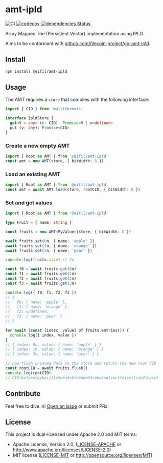 # amt-ipld

![CI](https://github.com/eifil/amt-ipld/workflows/CI/badge.svg)
[![codecov](https://codecov.io/gh/eifil/amt-ipld/branch/main/graph/badge.svg?token=EMiZKVTIlx)](https://codecov.io/gh/eifil/amt-ipld)
[![dependencies Status](https://status.david-dm.org/gh/eifil/amt-ipld.svg)](https://david-dm.org/eifil/amt-ipld)

Array Mapped Trie (Persistent Vector) implementation using IPLD.

Aims to be conformant with [github.com/filecoin-project/go-amt-ipld](https://github.com/filecoin-project/go-amt-ipld).

## Install

```sh
npm install @eifil/amt-ipld
```

## Usage

The AMT requires a `store` that complies with the following interface:

```ts
import { CID } from 'multiformats'

interface IpldStore {
  get<V = any> (c: CID): Promise<V | undefined>
  put (v: any): Promise<CID>
}
```

### Create a new empty AMT

```ts
import { Root as AMT } from `@eifil/amt-ipld`
const amt = new AMT(store, { bitWidth: 8 })
```

### Load an existing AMT

```ts
import { Root as AMT } from `@eifil/amt-ipld`
const amt = await AMT.load(store, rootCID, { bitWidth: 8 })
```

### Set and get values

```ts
import { Root as AMT } from '@eifil/amt-ipld'

type Fruit = { name: string }

const fruits = new AMT<MyValue>(store, { bitWidth: 8 })

await fruits.set(0n, { name: 'apple' })
await fruits.set(1n, { name: 'orange' })
await fruits.set(3n, { name: 'pear' })

console.log(fruits.size) // 3n

const f0 = await fruits.get(0n)
const f1 = await fruits.get(1n)
const f2 = await fruits.get(2n)
const f3 = await fruits.get(3n)

console.log({ f0, f1, f2, f3 })
// {
//   f0: { name: 'apple' },
//   f1: { name: 'orange' },
//   f2: undefined,
//   f3: { name: 'pear' }
// }

for await (const [index, value] of fruits.entries()) {
  console.log({ index, value })
}
// { index: 0n, value: { name: 'apple' } }
// { index: 1n, value: { name: 'orange' } }
// { index: 3n, value: { name: 'pear' } }

// now flush unsaved data to the store and return the new root CID
const rootCID = await fruits.flush()
console.log(rootCID)
// CID(bafyreigvhzij2lv5oex4rbfo4obm63re6x4ndlzoctfmisollrzw2lhvlm)
```

## Contribute

Feel free to dive in! [Open an issue](https://github.com/eifil/amt-ipld/issues/new) or submit PRs.

## License

This project is dual-licensed under Apache 2.0 and MIT terms:

- Apache License, Version 2.0, ([LICENSE-APACHE](https://github.com/eifil/amt-ipld/blob/main/LICENSE-APACHE) or http://www.apache.org/licenses/LICENSE-2.0)
- MIT license ([LICENSE-MIT](https://github.com/eifil/amt-ipld/blob/main/LICENSE-MIT) or http://opensource.org/licenses/MIT)
